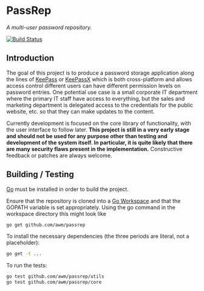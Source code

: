# PassRep #

*A multi-user password repository.*

[![Build Status](https://travis-ci.org/awm/passrep.svg?branch=master)](https://travis-ci.org/awm/passrep)

## Introduction ##

The goal of this project is to produce a password storage application along the lines of [KeePass][] or [KeePassX][] which is both cross-platform and allows access control different users can have different permission levels on password entries.  One potential use case is a small corporate IT department where the primary IT staff have access to everything, but the sales and marketing department is delegated access to the credentials for the public website, etc. so that they can make updates to the content.

Currently development is focused on the core library of functionality, with the user interface to follow later.  **This project is still in a very early stage and should not be used for any purpose other than testing and development of the system itself.  In particular, it is quite likely that there are many security flaws present in the implementation.**  Constructive feedback or patches are always welcome.

[KeePass]:  http://keepass.info/        "KeePass Password Safe"
[KeePassX]: http://www.keepassx.org/    "Cross Platform Password Manager"

## Building / Testing ##

[Go][] must be installed in order to build the project.

Ensure that the repository is cloned into a [Go Workspace][] and that the GOPATH variable is set appropriately.  Using the go command in the workspace directory this might look like

```bash
go get github.com/awm/passrep
```

To install the necessary dependencies (the three periods are literal, not a placeholder):

```bash
go get -t ...
```

To run the tests:

```bash
go test github.com/awm/passrep/utils
go test github.com/awm/passrep/core
```

[Go]:           http://golang.org/              "The Go Programming Language"
[Go Workspace]: http://golang.org/doc/code.html "How to Write Go Code"
